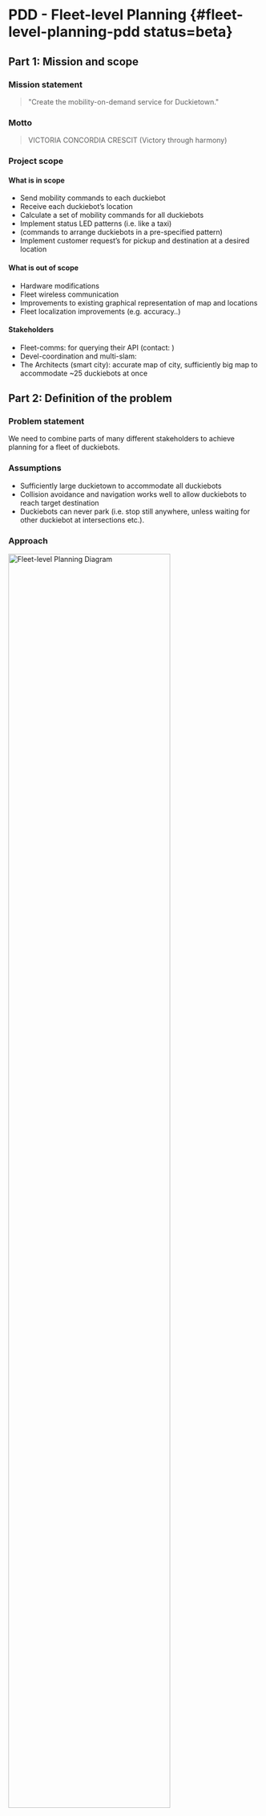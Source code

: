 #  PDD - Fleet-level Planning {#fleet-level-planning-pdd status=beta}


## Part 1: Mission and scope

### Mission statement

> "Create the mobility-on-demand service for Duckietown."

### Motto


> VICTORIA CONCORDIA CRESCIT (Victory through harmony)


### Project scope


#### What is in scope

* Send mobility commands to each duckiebot
* Receive each duckiebot’s location
* Calculate a set of mobility commands for all duckiebots
* Implement status LED patterns (i.e. like a taxi)
* (commands to arrange duckiebots in a pre-specified pattern)
* Implement customer request’s for pickup and destination at a desired location


#### What is out of scope

* Hardware modifications
* Fleet wireless communication
* Improvements to existing graphical representation of map and locations
* Fleet localization improvements (e.g. accuracy..)


#### Stakeholders

* Fleet-comms: for querying their API (contact: )
* Devel-coordination and multi-slam:
* The Architects (smart city): accurate map of city, sufficiently big map to accommodate ~25 duckiebots at once



## Part 2: Definition of the problem

### Problem statement

We need to combine parts of many different stakeholders to achieve planning for a fleet of duckiebots.

### Assumptions

* Sufficiently large duckietown to accommodate all duckiebots
* Collision avoidance and navigation works well to allow duckiebots to reach target destination
* Duckiebots can never park (i.e. stop still anywhere, unless waiting for other duckiebot at intersections etc.).


### Approach

<div figure-id="fig:approach-diagram" figure-caption="Fleet-level planning diagram">
    <img style="width: 80%" src="approach-diagram.png" alt="Fleet-level Planning Diagram"/>
</div>

Necessary steps:

* [See Part 4: Project planning](Part 4)



### Functionality-resources trade-offs

Functionality includes:

* Visualization of N duckiebots
* Pick up and drop-off on request
* Functional standby distribution of duckiebots waiting for a pickup/ drop-off request
* Ability to arrange duckiebots in formations related to christmas videos
* Taxi status lamps

Metrics:

* Minimize time for each service request to be completed


### Functionality provided

* Average handling time for each request
* Get the location for all duckiebots via the fleet-comms team and agree on the interface
* Get topological map of duckietown for planning


### Resources required / dependencies / costs

* Calculate time taken to complete request
* Number of requests served per time


### Performance measurement

* Calculate time taken to complete request
* Number of requests served per unit of time


## Part 3: Preliminary design

### Modules

<div figure-id="fig:approach-diagram" figure-caption="Fleet-level planning diagram">
    <img style="width: 80%" src="approach-diagram.png" alt="Fleet-level Planning Diagram"/>
</div>

### Interfaces

Duckiefleet -  request handling server:

* List of duckiebots and corresponding locations and statuses - will be sorted with the fleet-wireless-communications team, see Resources required / dependencies / costs

Customer - request handling server:

* Pickup location and desired target location via clicking on map

Request handling server - Duckiefleet:

* List of target locations for each duckiebot such that request is completed
* Each duckiebot displays its status via its LEDs


### Preliminary plan of deliverables


### Specifications

No revision of existing duckietown specification necessary.

### Changes to existing Software

Revisit visualization of Duckiebots on map and adapt it for visualization of N Duckiebots

### Software modules

* ROS node for the request handling server
  * Offers ROS service for customer requests
* (platinum) map on which customer can click to issue request, potentially as a separate ROS node


### Infrastructure modules

None


## Part 4: Project planning


<col3 figure-id="tab:project-plan" figure-caption="Fleet-level Planning Project Plan" class="Labels-Row1">
    <span>Week of</span>
    <span>Task</span>
    <span>Deliverable</span>
    <span>13.11.2017</span>
    <span>Project kick-off and planning</span>
    <span>Preliminary Design Document</span>
    <span>20.11.2017</span>
    <span>Look at state of current infrastructure</span>
    <span>Running visualization of 1 duckiebot on map as currently implemented</span>
    <span>27.11.2017</span>
    <span>Visualization of n duckiebots</span>
    <span> </span>
    <span>04.12.2017</span>
    <span>Mission planner, implement m-stochastic queue median policy (or similar, tbd with Claudio) </span>
    <span> </span>
    <span>11.12.2017</span>
    <span>...continued</span>
    <span>Run test cases (e.g. send n reference locations to n duckiebots)</span>
    <span>18.12.2017</span>
    <span>...continued</span>
    <span>Run test cases (e.g. send n reference locations to n duckiebots)</span>
    <span>25.12.2017</span>
    <span> Implement customer request handling </span>
    <span>Run test cases to establish reliable customer request handling routine</span>
    <span>01.01.2018</span>
    <span>Physical visualization of status, ETH formation</span>
    <span>Verify that it works</span>
</col3>


### Data collection

None


### Data annotation

None


#### Relevant Duckietown resources to investigate

According to meeting notes:

* Click and send for a single duckiebot is (probably) possible --> find corresponding code
* Graphical representation is running --> find corresponding code
* Read current documentation on tile-level localization
* We want to be able to send a go-to-position to a Duckiebot.
  * Already implemented. Video: [https://www.dropbox.com/s/93pbcktmwln4fqo/dp6b-draft.mov?dl=0](https://www.dropbox.com/s/93pbcktmwln4fqo/dp6b-draft.mov?dl=0)
  * DP6 :  link to the report
* Navigation to a point already implemented --> look at the code
* Visualization of 1 Duckiebot on a 2D map
* Look at code from Claudio re m-stochastic queue median policy + [paper](http://dx.doi.org/10.1109/CDC.2010.5717552)



#### Other relevant resources to investigate

Papers:

“Fundamental performance limits and efficient polices for Transportation-On-Demand systems“ by  Marco Pavone,  Kyle Treleaven and  Emilio Frazzoli  [link](http://dx.doi.org/10.1109/CDC.2010.5717552)



### Risk analysis

* Dependency on the Fleet-communications project. Closely work together with that team to get notified early about any upcoming problems that could delay the delivery of the needed parts for this project.
* See Part 4: Project planning
